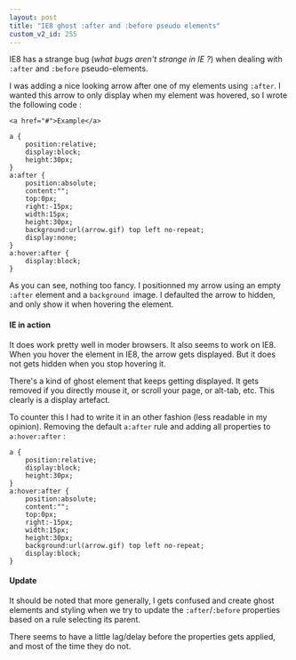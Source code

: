 ```yaml
---
layout: post
title: "IE8 ghost :after and :before pseudo elements"
custom_v2_id: 255
---
```


IE8 has a strange bug (_what bugs aren't strange in IE ?_) when dealing with
`:after` and `:before` pseudo-elements.

I was adding a nice looking arrow after one of my elements using `:after`. I
wanted this arrow to only display when my element was hovered, so I wrote the
following code :

    
    <a href="#">Example</a>
    
    a {  
    	position:relative;  
    	display:block;   
    	height:30px;  
    }  
    a:after {  
    	position:absolute;  
    	content:"";  
    	top:0px;   
    	right:-15px;  
    	width:15px;  
    	height:30px;  
    	background:url(arrow.gif) top left no-repeat;   
    	display:none;  
    }  
    a:hover:after {  
    	display:block;  
    }

As you can see, nothing too fancy. I positionned my arrow using an empty
`:after` element and a `background `image. I defaulted the arrow to hidden,
and only show it when hovering the element.

#### IE in action

It does work pretty well in moder browsers. It also seems to work on IE8. When
you hover the element in IE8, the arrow gets displayed. But it does not gets
hidden when you stop hovering it.

There's a kind of ghost element that keeps getting displayed. It gets removed
if you directly mouse it, or scroll your page, or alt-tab, etc. This clearly
is a display artefact.

To counter this I had to write it in an other fashion (less readable in my
opinion). Removing the default `a:after` rule and adding all properties to
`a:hover:after` :

    
    a {  
    	position:relative;  
    	display:block;  
    	height:30px;  
    }  
    a:hover:after {  
    	position:absolute;  
    	content:"";  
    	top:0px;  
    	right:-15px;  
    	width:15px;  
    	height:30px;  
    	background:url(arrow.gif) top left no-repeat;  
    	display:block;  
    }  
    

#### Update

It should be noted that more generally, I gets confused and create ghost
elements and styling when we try to update the `:after`/`:before` properties
based on a rule selecting its parent.

There seems to have a little lag/delay before the properties gets applied, and
most of the time they do not.

